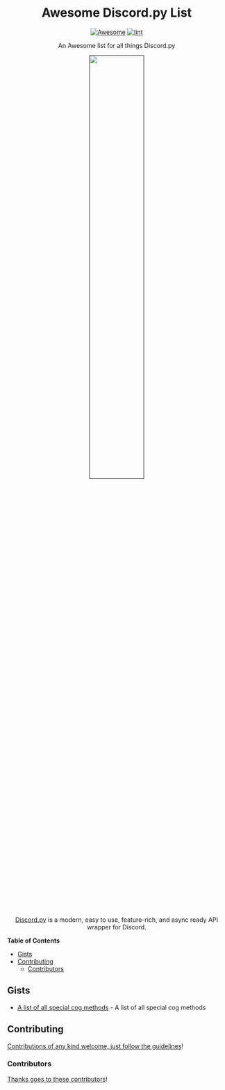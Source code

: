 <div align="center">

<!-- title -->

<!--lint ignore no-dead-urls-->
<!--lint disable awesome-heading-->
# Awesome Discord.py List

[![Awesome](https://awesome.re/badge.svg)](https://awesome.re) [![lint](https://github.com/kzndotsh/awesome-discordpy/actions/workflows/lint.yaml/badge.svg)](https://github.com/kzndotsh/awesome-discordpy/actions/workflows/lint.yaml)

<!-- subtitle -->

An Awesome list for all things Discord.py

<!-- image -->

<a href="" target="_blank" rel="noopener noreferrer">
  <img style="width: 50%" src="https://discordpy.readthedocs.io/en/stable/_images/snake_dark.svg" />
</a>

<!-- description -->
<br>
<br>

[Discord.py](https://discordpy.readthedocs.io/en/stable/) is a modern, easy to use, feature-rich, and async ready API wrapper for Discord.

</div>

<!-- START doctoc generated TOC please keep comment here to allow auto update -->
<!-- DON'T EDIT THIS SECTION, INSTEAD RE-RUN doctoc TO UPDATE -->
**Table of Contents**

- [Gists](#gists)
- [Contributing](#contributing)
  - [Contributors](#contributors)

<!-- END doctoc generated TOC please keep comment here to allow auto update -->

<!-- START CONTENT -->

## Gists
- [A list of all special cog methods](https://gist.github.com/Ikusaba-san/69115b79d33e05ed07ec4a4f14db83b1) - A list of all special cog methods

<!-- END CONTENT -->

## Contributing

[Contributions of any kind welcome, just follow the guidelines](contributing.md)!

### Contributors

[Thanks goes to these contributors](https://github.com/kzndotsh/awesome-discordpy/graphs/contributors)!

